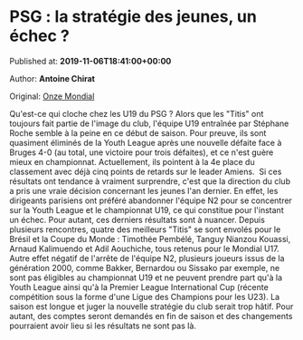 
# PSG : la stratégie des jeunes, un échec ?

Published at: **2019-11-06T18:41:00+00:00**

Author: **Antoine Chirat**

Original: [Onze Mondial](http://www.onzemondial.com/ligue-1/2019-2020/psg-la-strategie-des-jeunes-un-echec-201831)

Qu'est-ce qui cloche chez les U19 du PSG ? Alors que les "Titis" ont toujours fait partie de l'image du club, l'équipe U19 entraînée par Stéphane Roche semble à la peine en ce début de saison. Pour preuve, ils sont quasiment éliminés de la Youth League après une nouvelle défaite face à Bruges 4-0 (au total, une victoire pour trois défaites), et ce n'est guère mieux en championnat. Actuellement, ils pointent à la 4e place du classement avec déjà cinq points de retards sur le leader Amiens. 
Si ces résultats ont tendance à vraiment surprendre, c'est que la direction du club a pris une vraie décision concernant les jeunes l'an dernier. En effet, les dirigeants parisiens ont préféré abandonner l'équipe N2 pour se concentrer sur la Youth League et le championnat U19, ce qui constitue pour l'instant un échec. Pour autant, ces derniers résultats sont à nuancer. Depuis plusieurs rencontres, quatre des meilleurs "Titis" se sont envolés pour le Brésil et la Coupe du Monde : Timothée Pembélé, Tanguy Nianzou Kouassi, Arnaud Kalimuendo et Adil Aouchiche, tous retenus pour le Mondial U17. 
Autre effet négatif de l'arrête de l'équipe N2, plusieurs joueurs issus de la génération 2000, comme Bakker, Bernardou ou Sissako par exemple, ne sont pas éligibles au championnat U19 et ne peuvent prendre part qu'à la Youth League ainsi qu'à la Premier League International Cup (récente compétition sous la forme d'une Ligue des Champions pour les U23). La saison est longue et juger la nouvelle stratégie du club serait trop hâtif. Pour autant, des comptes seront demandés en fin de saison et des changements pourraient avoir lieu si les résultats ne sont pas là.
